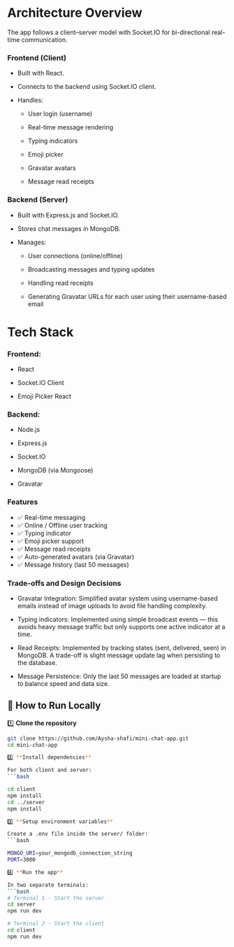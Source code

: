 # Architecture Overview

The app follows a client–server model with Socket.IO for bi-directional real-time communication.

### Frontend (Client)

- Built with React.

- Connects to the backend using Socket.IO client.

- Handles:

  - User login (username)

  - Real-time message rendering

  - Typing indicators

  - Emoji picker

  - Gravatar avatars

  - Message read receipts 

### Backend (Server)

- Built with Express.js and Socket.IO.

- Stores chat messages in MongoDB.

- Manages:

   - User connections (online/offline)

   - Broadcasting messages and typing updates

   - Handling read receipts

   - Generating Gravatar URLs for each user using their username-based email 

# Tech Stack

### Frontend:

- React

- Socket.IO Client

- Emoji Picker React

### Backend:

- Node.js

- Express.js

- Socket.IO

- MongoDB (via Mongoose)

- Gravatar

### Features

- ✅ Real-time messaging
- ✅ Online / Offline user tracking
- ✅ Typing indicator 
- ✅ Emoji picker support
- ✅ Message read receipts 
- ✅ Auto-generated avatars (via Gravatar)
- ✅ Message history (last 50 messages)

### Trade-offs and Design Decisions

- Gravatar Integration:
Simplified avatar system using username-based emails  instead of image uploads to avoid file handling complexity.

- Typing indicators:
Implemented using simple broadcast events — this avoids heavy message traffic but only supports one active indicator at a time.

- Read Receipts:
Implemented by tracking states (sent, delivered, seen) in MongoDB.
A trade-off is slight message update lag when persisting to the database.

- Message Persistence:
Only the last 50 messages are loaded at startup to balance speed and data size.

## 🚀 How to Run Locally
1️⃣ **Clone the repository**
```bash
git clone https://github.com/Aysha-shafi/mini-chat-app.git
cd mini-chat-app

2️⃣ **Install dependencies**

For both client and server:
```bash

cd client
npm install
cd ../server
npm install

3️⃣ **Setup environment variables**

Create a .env file inside the server/ folder:
```bash

MONGO_URI=your_mongodb_connection_string
PORT=3000

4️⃣ **Run the app**

In two separate terminals:
```bash
# Terminal 1 - Start the server
cd server
npm run dev

# Terminal 2 - Start the client
cd client
npm run dev
